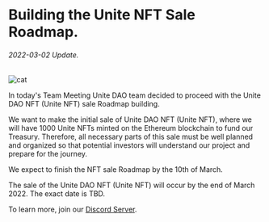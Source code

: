 # Building the Unite NFT Sale Roadmap.
###### 2022-03-02 Update.



![cat](https://github.com/Unite-DAO/Documentation/blob/main/assets/cat.jpeg)



In today's Team Meeting Unite DAO team decided to proceed with the Unite DAO NFT (Unite NFT) sale Roadmap building.

We want to make the initial sale of Unite DAO NFT (Unite NFT), where we will have 1000 Unite NFTs minted on the Ethereum blockchain to fund our Treasury.
Therefore, all necessary parts of this sale must be well planned and organized so that potential investors will understand our project and prepare for the journey.

We expect to finish the NFT sale Roadmap by the 10th of March.

The sale of the Unite DAO NFT (Unite NFT) will occur by the end of March 2022. The exact date is TBD.

To learn more, join our [Discord Server](https://discord.gg/7RwPerFPe8).
